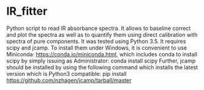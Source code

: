 # IR_fitter
Python script to read IR absorbance spectra. It allows to baseline correct and plot the spectra as well as to quantify them using direct calibration with spectra of pure components. It was tested using Python 3.5. It requires scipy and jcamp.
To install them under Windows, it is convenient to use Miniconda: https://conda.io/miniconda.html, which includes conda to install scipy by simply issuing as Administrator: 
conda install scipy
Further, jcamp should be installed by using the following command which installs the latest version which is Python3 compatible:
pip install https://github.com/nzhagen/jcamp/tarball/master
